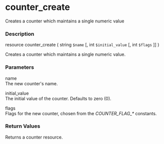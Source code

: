 counter\_create
===============

Creates a counter which maintains a single numeric value

### Description

<span class="type">resource</span> <span
class="methodname">counter\_create</span> ( <span
class="methodparam"><span class="type">string</span> `$name`</span> \[,
<span class="methodparam"><span class="type">int</span>
`$initial_value`</span> \[, <span class="methodparam"><span
class="type">int</span> `$flags`</span> \]\] )

Creates a counter which maintains a single numeric value.

### Parameters

name  
<span class="simpara"> The new counter's name. </span>

initial\_value  
<span class="simpara"> The initial value of the counter. Defaults to
zero (0). </span>

flags  
<span class="simpara"> Flags for the new counter, chosen from the
*COUNTER\_FLAG\_\** constants. </span>

### Return Values

Returns a counter resource.

